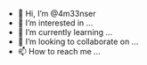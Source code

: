 - 👋 Hi, I’m @4m33nser
- 👀 I’m interested in ...
- 🌱 I’m currently learning ...
- 💞️ I’m looking to collaborate on ...
- 📫 How to reach me ...

<!---
4m33nser/4m33nser is a ✨ special ✨ repository because its `README.md` (this file) appears on your GitHub profile.
You can click the Preview link to take a look at your changes.
--->
